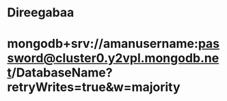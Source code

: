 # Direegabaa

# mongodb+srv://amanusername:password@cluster0.y2vpl.mongodb.net/DatabaseName?retryWrites=true&w=majority
